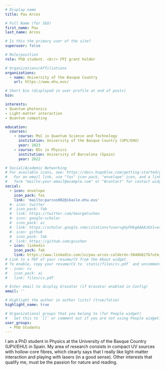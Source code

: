 ```yaml
---
# Display name
title: Pau Arcos

# Full Name (for SEO)
first_name: Pau
last_name: Arcos

# Is this the primary user of the site?
superuser: false

# Role/position
role: PhD student. <br/> FPI grant holder

# Organizations/Affiliations
organizations:
  - name: University of the Basque Country
    url: https://www.ehu.eus/

# Short bio (displayed in user profile at end of posts)
bio:

interests:
- Quantum photonics
- Light-matter interaction
- Quantum computing

education:
  courses:
    - course: MsC in Quantum Science and Technology
      institution: University of the Basque Country (UPV/EHU)
      year: 2023
    - course: BSc in Physics
      institution: University of Barcelona (Spain)
      year: 2022

# Social/Academic Networking
# For available icons, see: https://docs.hugoblox.com/getting-started/page-builder/#icons
#   For an email link, use "fas" icon pack, "envelope" icon, and a link in the
#   form "mailto:your-email@example.com" or "#contact" for contact widget.
social:
  - icon: envelope
    icon_pack: fas
    link: 'mailto:parcos002@ikasle.ehu.eus'
  #- icon: twitter
  #  icon_pack: fab
  #  link: https://twitter.com/GeorgeCushen
  #- icon: google-scholar
  #  icon_pack: ai
  #  link: https://scholar.google.com/citations?user=gXyFHkgAAAAJ&hl=es&oi=ao
  #- icon: github
  #  icon_pack: fab
  #  link: https://github.com/gcushen
  - icon: linkedin
    icon_pack: fab
    link: https://www.linkedin.com/in/pau-arcos-calderón-58406827b?utm_source=share&utm_campaign=share_via&utm_content=profile&utm_medium=android_app
# Link to a PDF of your resume/CV from the About widget.
# To enable, copy your resume/CV to `static/files/cv.pdf` and uncomment the lines below.
# - icon: cv
#   icon_pack: ai
#   link: files/cv.pdf

# Enter email to display Gravatar (if Gravatar enabled in Config)
email: ''

# Highlight the author in author lists? (true/false)
highlight_name: true

# Organizational groups that you belong to (for People widget)
#   Set this to `[]` or comment out if you are not using People widget.
user_groups:
  - PhD Students
---
```


I am a PhD student in Physics at the University of the Basque Country (UPV/EHU) in Spain. My area of research consists in compact UV sources with hollow-core fibres, which clearly says that I really like light-matter interaction and playing with lasers (in a good sense). Other interests that qualify me, must be the passion for nature and reading.
